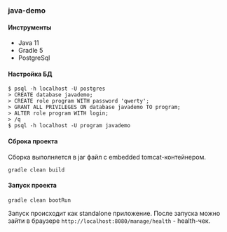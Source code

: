 ### java-demo

#### Инструменты

- Java 11
- Gradle 5
- PostgreSql

#### Настройка БД
```
$ psql -h localhost -U postgres
> CREATE database javademo;
> CREATE role program WITH password 'qwerty';
> GRANT ALL PRIVILEGES ON database javademo TO program;
> ALTER role program WITH login;
> /q
$ psql -h localhost -U program javademo
```

#### Сброка проекта
Сборка выполняется в jar файл с embedded tomcat-контейнером.

`gradle clean build`

#### Запуск проекта

`gradle clean bootRun`

Запуск происходит как standalone приложение.
После запуска можно зайти в браузере `http://localhost:8080/manage/health` - health-чек.  